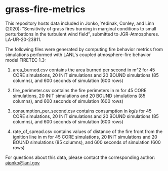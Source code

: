 # grass-fire-metrics
This repository hosts data included in Jonko, Yedinak, Conley, and Linn (2020): "Sensitivity of grass fires burning in marginal conditions to small perturbations in the turbulent wind field", submitted to JGR-Atmospheres. LA-UR-20-23811.

The following files were generated by computing fire behavior metrics from simulations performed with LANL's coupled atmosphere-fire behavior model FIRETEC 1.3:

1. area_burned.csv contains the area burned per second in m^2 for 45 CORE simulations, 20 INIT simulations and 20 BOUND simulations (85 columns), and 600 seconds of simulation (600 rows)

2. fire_perimeter.csv contains the fire perimeters in m for 45 CORE simulations, 20 INIT simulations and 20 BOUND simulations (85 columns), and 600 seconds of simulation (600 rows)

3. consumption_per_second.csv contains consumption in kg/s for 45 CORE simulations, 20 INIT simulations and 20 BOUND simulations (85 columns), and 600 seconds of simulation (600 rows)

4. rate_of_spread.csv contains values of distance of the fire front from the ignition line in m for 45 CORE simulations, 20 INIT simulations and 20 BOUND simulations (85 columns), and 600 seconds of simulation (600 rows)

For questions about this data, please contact the corresponding author: ajonko@lanl.gov
